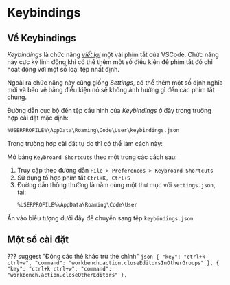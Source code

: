 # Keybindings

## Về Keybindings

_Keybindings_ là chức năng <u>_viết lại_</u> một vài phím tắt của VSCode. Chức năng này cực kỳ linh động khi có thể thêm một số điều kiện để phím tắt đó chỉ hoạt động với một số loại tệp nhất định.

Ngoài ra chức năng này cũng giống _Settings_, có thể thêm một số định nghĩa mới và bảo vệ bằng điều kiện nó sẽ không ảnh hưởng gì đến các phím tắt chung.

Đường dẫn cục bộ đến tệp cấu hình của _Keybindings_ ở đây trong trường hợp cài đặt mặc định:

```bash
%USERPROFILE%\AppData\Roaming\Code\User\keybindings.json
```

Trong trường hợp cài đặt tự do thì có thể làm cách này:

Mở bảng `Keybroard Shortcuts` theo một trong các cách sau:

1. Truy cập theo đường dẫn `File > Preferences > Keybroard Shortcuts`
1. Sử dụng tổ hợp phím tắt `Ctrl+K, Ctrl+S`
1. Đường dẫn thông thường là nằm cùng một thư mục với `settings.json`, tại:
    ```txt
    %USERPROFILE%\AppData\Roaming\Code\User
    ```

Ấn vào biểu tượng dưới đây để chuyển sang tệp `keybindings.json`

## Một số cài đặt

??? suggest "Đóng các thẻ khác trừ thẻ chính"
    ```json
    {
        "key": "ctrl+k ctrl+w",
        "command": "workbench.action.closeEditorsInOtherGroups"
    },
    {
        "key": "ctrl+k ctrl+w",
        "command": "workbench.action.closeOtherEditors"
    },
    ```